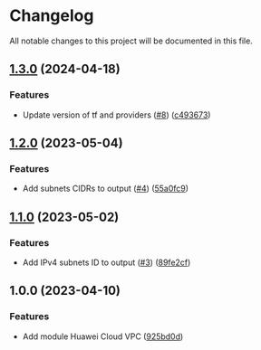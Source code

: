 # Changelog

All notable changes to this project will be documented in this file.

## [1.3.0](https://github.com/cloud-labs-infra/terraform-huaweicloud-vpc/compare/v1.2.0...v1.3.0) (2024-04-18)


### Features

* Update version of tf and providers ([#8](https://github.com/cloud-labs-infra/terraform-huaweicloud-vpc/issues/8)) ([c493673](https://github.com/cloud-labs-infra/terraform-huaweicloud-vpc/commit/c49367366716357fb8c489970149d2022f08209d))

## [1.2.0](https://github.com/cloud-labs-infra/terraform-huaweicloud-vpc/compare/v1.1.0...v1.2.0) (2023-05-04)


### Features

* Add subnets CIDRs to output ([#4](https://github.com/cloud-labs-infra/terraform-huaweicloud-vpc/issues/4)) ([55a0fc9](https://github.com/cloud-labs-infra/terraform-huaweicloud-vpc/commit/55a0fc9d21f962c50d0d6e91b491daf2e2566b61))

## [1.1.0](https://github.com/cloud-labs-infra/terraform-huaweicloud-vpc/compare/v1.0.0...v1.1.0) (2023-05-02)


### Features

* Add IPv4 subnets ID to output ([#3](https://github.com/cloud-labs-infra/terraform-huaweicloud-vpc/issues/3)) ([89fe2cf](https://github.com/cloud-labs-infra/terraform-huaweicloud-vpc/commit/89fe2cf3cba1e2565133f27dc68dd099116c6bb1))

## 1.0.0 (2023-04-10)


### Features

* Add module Huawei Cloud VPC ([925bd0d](https://github.com/cloud-labs-infra/terraform-huaweicloud-vpc/commit/925bd0df295967be64f0e5003041234ce3f7a4b1))
